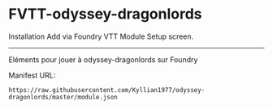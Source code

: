 # FVTT-odyssey-dragonlords

Installation Add via Foundry VTT Module Setup screen.

*****************
Eléments pour jouer à odyssey-dragonlords sur Foundry

Manifest URL:

```
https://raw.githubusercontent.com/Kyllian1977/odyssey-dragonlords/master/module.json
```